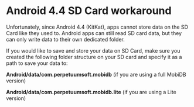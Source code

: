 # Android 4.4 SD Card workaround #

Unfortunately, since Android 4.4 (KitKat), apps cannot store data on the SD Card like they used to. Android apps can still read SD card data, but they can only write data to their own dedicated folder.

If you would like to save and store your data on SD Card, make sure you created the following folder structure on your SD card and specify it as a path to save your data to:


**Android/data/com.perpetuumsoft.mobidb** (if you are using a full MobiDB version)

**Android/data/com.perpetuumsoft.mobidb.lite** (if you are using a Lite version)
